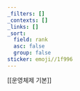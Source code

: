 ```yaml
---
_filters: []
_contexts: []
_links: []
_sort:
  field: rank
  asc: false
  group: false
sticker: emoji//1f996
---
```

[[운영체제 기본]]